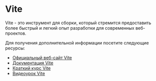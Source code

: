 # Vite

Vite - это инструмент для сборки, который стремится предоставить более быстрый и легкий опыт разработки для современных веб-проектов.

Для получения дополнительной информации посетите следующие ресурсы:

- [Официальный веб-сайт Vite](https://vitejs.dev)
- [Документация Vite](https://vitejs.dev/guide)
- [Краткий курс Vite](https://youtu.be/LQQ3CR2JTX8)
- [Видеоурок Vite](https://www.youtube.com/watch?v=VAeRhmpcWEQ)